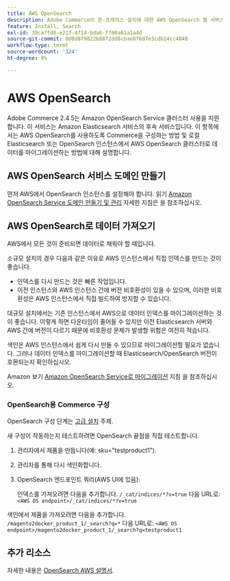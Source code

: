 ```yaml
---
title: AWS OpenSearch
description: Adobe Commerce의 온-프레미스 설치에 대한 AWS OpenSearch 웹 서비스를 구성하려면 다음 단계를 따르십시오.
feature: Install, Search
exl-id: 39ca7fd0-e21f-4f14-bda6-ff00a61a1a4d
source-git-commit: 8d0d8f9822b88f2dd8cbae8f6d7e3cdb14cc4848
workflow-type: tm+mt
source-wordcount: '324'
ht-degree: 0%

---
```


# AWS OpenSearch

Adobe Commerce 2.4.5는 Amazon OpenSearch Service 클러스터 사용을 지원합니다. 이 서비스는 Amazon Elasticsearch 서비스의 후속 서비스입니다. 이 항목에서는 AWS OpenSearch를 사용하도록 Commerce을 구성하는 방법 및 로컬 Elasticsearch 또는 OpenSearch 인스턴스에서 AWS OpenSearch 클러스터로 데이터를 마이그레이션하는 방법에 대해 설명합니다.

## AWS OpenSearch 서비스 도메인 만들기

먼저 AWS에서 OpenSearch 인스턴스를 설정해야 합니다.
읽기 [Amazon OpenSearch Service 도메인 만들기 및 관리](https://docs.aws.amazon.com/opensearch-service/latest/developerguide/createupdatedomains.html) 자세한 지침은 을 참조하십시오.

## AWS OpenSearch로 데이터 가져오기

AWS에서 모든 것이 준비되면 데이터로 채워야 할 때입니다.

소규모 설치의 경우 다음과 같은 이유로 AWS 인스턴스에서 직접 인덱스를 만드는 것이 좋습니다.

* 인덱스를 다시 만드는 것은 빠른 작업입니다.
* 이전 인스턴스와 AWS 인스턴스 간에 버전 비호환성이 있을 수 있으며, 이러한 비호환성은 AWS 인스턴스에서 직접 빌드하여 방지할 수 있습니다.

대규모 설치에서는 기존 인스턴스에서 AWS으로 데이터 인덱스를 마이그레이션하는 것이 좋습니다. 이렇게 하면 다운타임이 줄어들 수 있지만 이전 Elasticsearch 서버와 AWS 간에 버전이 다르기 때문에 비호환성 문제가 발생할 위험은 여전히 적습니다.

색인은 AWS 인스턴스에서 쉽게 다시 만들 수 있으므로 마이그레이션할 필요가 없습니다.
그러나 데이터 인덱스를 마이그레이션할 때 Elasticsearch/OpenSearch 버전이 호환되는지 확인하십시오.

Amazon 보기 [Amazon OpenSearch Service로 마이그레이션](https://docs.aws.amazon.com/opensearch-service/latest/developerguide/migration.html) 지침 을 참조하십시오.

### OpenSearch용 Commerce 구성

OpenSearch 구성 단계는 [고급 설치](../../advanced.md) 주제.

새 구성이 작동하는지 테스트하려면 OpenSearch 끝점을 직접 테스트합니다.

1. 관리자에서 제품을 만듭니다(예: sku=&quot;testproduct1&quot;).
1. 관리자를 통해 다시 색인화합니다.
1. OpenSearch 엔드포인트 쿼리(AWS UI에 있음):

   인덱스를 가져오려면 다음을 추가합니다. `/_cat/indices/*?v=true` 다음 URL로:
   `<AWS OS endpoint>/_cat/indices/*?v=true`

색인에서 제품을 가져오려면 다음을 추가합니다. `/magento2docker_product_1/_search?q=*` 다음 URL로:
`<AWS OS endpoint>/magento2docker_product_1/_search?q=testproduct1`

## 추가 리소스

자세한 내용은 [OpenSearch AWS 설명서](https://docs.aws.amazon.com/opensearch-service/index.html).

